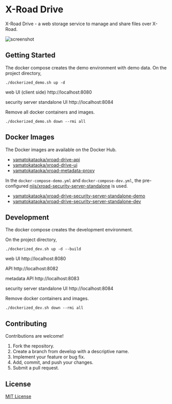 # X-Road Drive

X-Road Drive - a web storage service to manage and share files over X-Road.

![screenshot](https://user-images.githubusercontent.com/34284486/91650666-44ab0a80-eabd-11ea-9c4d-3cf849f8e1e5.png)

## Getting Started

The docker compose creates the demo environment with demo data. On the project directory,

```
./dockerized_demo.sh up -d
```

web UI (client side) http\://localhost:8080

security server standalone UI http\://localhost:8084

Remove all docker containers and images.

```
./dockerized_demo.sh down --rmi all
```

## Docker Images
The Docker images are available on the Docker Hub.

* [yamatokataoka/xroad-drive-api](https://hub.docker.com/r/yamatokataoka/xroad-drive-api)
* [yamatokataoka/xroad-drive-ui](https://hub.docker.com/r/yamatokataoka/xroad-drive-ui)
* [yamatokataoka/xroad-metadata-proxy](https://hub.docker.com/r/yamatokataoka/xroad-metadata-proxy)

In the `docker-compose-demo.yml` and `docker-compose-dev.yml`, the pre-configured [niis/xroad-security-server-standalone](https://hub.docker.com/r/niis/xroad-security-server-standalone) is used.

* [yamatokataoka/xroad-drive-security-server-standalone-demo](https://hub.docker.com/r/yamatokataoka/xroad-drive-security-server-standalone-demo)
* [yamatokataoka/xroad-drive-security-server-standalone-dev](https://hub.docker.com/r/yamatokataoka/xroad-drive-security-server-standalone-dev)

## Development

The docker compose creates the development environment.

On the project directory,

```
./dockerized_dev.sh up -d --build
```

web UI http\://localhost:8080

API http\://localhost:8082

metadata API http\://localhost:8083

security server standalone UI http\://localhost:8084

Remove docker containers and images.

```
./dockerized_dev.sh down --rmi all
```

## Contributing

Contributions are welcome!

1. Fork the repository.
1. Create a branch from develop with a descriptive name.
1. Implement your feature or bug fix.
1. Add, commit, and push your changes.
1. Submit a pull request.

## License
[MIT License](https://github.com/yamatokataoka/xroad-drive/blob/develop/LICENSE)
